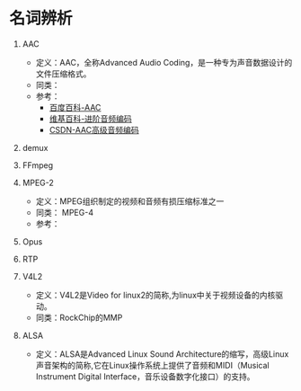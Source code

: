 # 名词辨析

1. AAC

   - 定义：AAC，全称Advanced Audio Coding，是一种专为声音数据设计的文件压缩格式。
   - 同类：
   - 参考：
     - [百度百科-AAC](https://baike.baidu.com/item/AAC/382962?fromtitle=AAC%E6%A0%BC%E5%BC%8F&fromid=291683&fr=aladdin)
     - [维基百科-进阶音频编码](https://zh.m.wikipedia.org/zh-hans/%E9%80%B2%E9%9A%8E%E9%9F%B3%E8%A8%8A%E7%B7%A8%E7%A2%BC)
     - [CSDN-AAC高级音频编码](https://blog.csdn.net/ccsss22/article/details/114435491?spm=1001.2101.3001.6661.1&utm_medium=distribute.pc_relevant_t0.none-task-blog-2%7Edefault%7EBlogCommendFromBaidu%7ERate-1-114435491-blog-127082964.pc_relevant_vip_default&depth_1-utm_source=distribute.pc_relevant_t0.none-task-blog-2%7Edefault%7EBlogCommendFromBaidu%7ERate-1-114435491-blog-127082964.pc_relevant_vip_default&utm_relevant_index=1)

2. demux

3. FFmpeg

4. MPEG-2
   - 定义：MPEG组织制定的视频和音频有损压缩标准之一
   - 同类： MPEG-4
   - 参考： 

     

5. Opus

6. RTP

7. V4L2

   - 定义：V4L2是Video for linux2的简称,为linux中关于视频设备的内核驱动。
   - 同类：RockChip的MMP

8. ALSA

   - 定义：ALSA是Advanced Linux Sound Architecture的缩写，高级Linux声音架构的简称,它在Linux操作系统上提供了音频和MIDI（Musical Instrument Digital Interface，音乐设备数字化接口）的支持。

